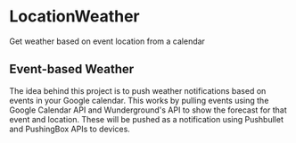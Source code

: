 # LocationWeather
Get weather based on event location from a calendar

<h2>Event-based Weather</h2>
The idea behind this project is to push weather notifications based on events in your Google calendar. This works by pulling events using the Google Calendar API and Wunderground's API to show the forecast for that event and location.
These will be pushed as a notification using Pushbullet and PushingBox APIs to devices.
